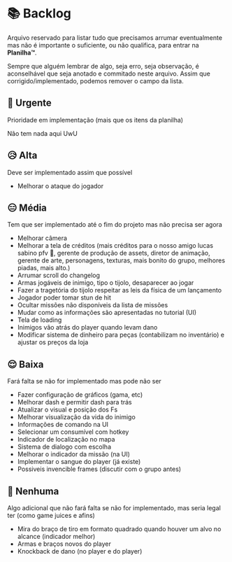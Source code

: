# 📚 Backlog
Arquivo reservado para listar tudo que precisamos arrumar eventualmente mas não é importante o suficiente, ou não qualifica, para entrar na **Planilha™**.

Sempre que alguém lembrar de algo, seja erro, seja observação, é aconselhável que seja anotado e commitado neste arquivo. Assim que corrigido/implementado, podemos remover o campo da lista. 

## 🥵 Urgente
Prioridade em implementação (mais que os itens da planilha)

Não tem nada aqui UwU

## 😥 Alta
Deve ser implementado assim que possível 

 - Melhorar o ataque do jogador

## 😑 Média
Tem que ser implementado até o fim do projeto mas não precisa ser agora

- Melhorar câmera
- Melhorar a tela de créditos (mais créditos para o nosso amigo lucas sabino pfv 🙏, gerente de produção de assets, diretor de animação, gerente de arte, personagens, texturas, mais bonito do grupo, melhores piadas, mais alto.)
- Arrumar scroll do changelog
- Armas jogáveis de inimigo, tipo o tijolo, desaparecer ao jogar
- Fazer a tragetória do tijolo respeitar as leis da física de um lançamento
- Jogador poder tomar stun de hit
- Ocultar missões não disponíveis da lista de missões
- Mudar como as informações são apresentadas no tutorial (UI) 
- Tela de loading
- Inimigos vão atrás do player quando levam dano
- Modificar sistema de dinheiro para peças (contabilizam no inventário) e ajustar os preços da loja 

## 😌 Baixa
Fará falta se não for implementado mas pode não ser

- Fazer configuração de gráficos (gama, etc)
- Melhorar dash e permitir dash para trás
- Atualizar o visual e posição dos Fs
- Melhorar visualização da vida do inimigo
- Informações de comando na UI
- Selecionar um consumível com hotkey
- Indicador de localização no mapa
- Sistema de dialogo com escolha
- Melhorar o indicador da missão (na UI)
- Implementar o sangue do player (já existe)
- Possiveis invencible frames (discutir com o grupo antes)  

## 🤠 Nenhuma
Algo adicional que não fará falta se não for implementado, mas seria legal ter (como game juices e afins)

- Mira do braço de tiro em formato quadrado quando houver um alvo no alcance (indicador melhor)
- Armas e braços novos do player
- Knockback de dano (no player e do player)